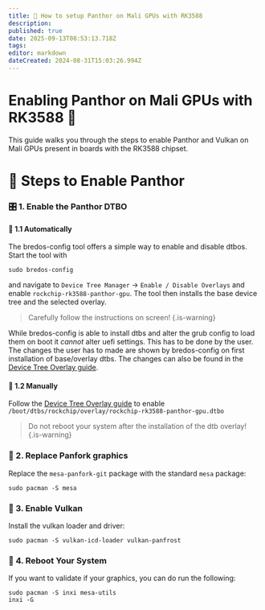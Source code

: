 ```yaml
---
title: 🐾 How to setup Panthor on Mali GPUs with RK3588
description: 
published: true
date: 2025-09-13T08:53:13.718Z
tags: 
editor: markdown
dateCreated: 2024-08-31T15:03:26.994Z
---
```


# Enabling Panthor on Mali GPUs with RK3588 🚀

This guide walks you through the steps to enable Panthor and Vulkan on Mali GPUs present in boards with the RK3588 chipset.

# 🔧 Steps to Enable Panthor 

### 🎛️ 1. Enable the Panthor DTBO
#### 🤖 1.1 Automatically
The bredos-config tool offers a simple way to enable and disable dtbos. Start the tool with
```
sudo bredos-config
```
and navigate to `Device Tree Manager` -> `Enable / Disable Overlays` and enable `rockchip-rk3588-panthor-gpu`. The tool then installs the base device tree and the selected overlay. 

> Carefully follow the instructions on screen!
{.is-warning}

While bredos-config is able to install dtbs and alter the grub config to load them on boot it *cannot* alter uefi settings. This has to be done by the user. The changes the user has to made are shown by bredos-config on first installation of base/overlay dtbs. The changes can also be found in the [Device Tree Overlay guide](/how-to/how-to-enable-dtbos).


#### 🦶 1.2 Manually
Follow the [Device Tree Overlay guide](/how-to/how-to-enable-dtbos) to enable
`/boot/dtbs/rockchip/overlay/rockchip-rk3588-panthor-gpu.dtbo`

> Do not reboot your system after the installation of the dtb overlay!
{.is-warning}


### 🔄 2. Replace Panfork graphics

Replace the `mesa-panfork-git` package with the standard `mesa` package:

```  
sudo pacman -S mesa
```

### 🌋 3. Enable Vulkan

Install the vulkan loader and driver:
```
sudo pacman -S vulkan-icd-loader vulkan-panfrost
```

### 🔁 4. Reboot Your System 
If you want to validate if your graphics, you can do run the following:
```
sudo pacman -S inxi mesa-utils
inxi -G
```